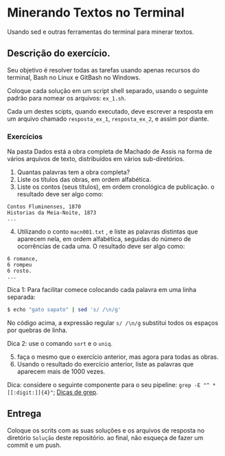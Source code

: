 # Minerando Textos no Terminal
Usando  sed e outras ferramentas do terminal para minerar textos.

## Descrição do exercício.
Seu objetivo é resolver todas as tarefas usando apenas recursos do terminal, Bash no Linux e GitBash no Windows. 

Coloque cada solução em um script shell separado, usando o seguinte padrão para nomear os arquivos: `ex_1.sh`.

Cada um destes scipts, quando executado, deve escrever a resposta em um arquivo chamado `resposta_ex_1`, `resposta_ex_2`, e assim por diante. 

### Exercícios
Na pasta Dados está a obra completa de Machado de Assis na forma de vários arquivos de texto, distribuídos em vários sub-diretórios.

1. Quantas palavras tem a obra completa?
2. Liste os títulos das obras, em ordem alfabética.
3. Liste os contos (seus títulos), em ordem cronológica de publicação. o resultado deve ser algo como:

```
Contos Fluminenses, 1870
Historias da Meia-Noite, 1873
...
```
4. Utilizando o conto `macn001.txt` , e liste as palavras distintas que aparecem nela, em ordem alfabética, seguidas do número de ocorrências de cada uma. O resultado deve ser algo como:

```
6 romance,
6 rompeu
6 rosto.
...
```
Dica 1: Para facilitar comece colocando cada palavra em uma linha separada:
```bash
$ echo "gato sapato" | sed 's/ /\n/g'
```
No código acima, a expressão regular `s/ /\n/g` substitui todos os espaços por quebras de linha.

Dica 2: use o comando `sort` e o `uniq`.

5. faça o mesmo que o exercício anterior, mas agora para todas as obras.
6. Usando o resultado do exercício anterior, liste as palavras que aparecem mais de 1000 vezes. 

Dica:  considere o seguinte componente para o seu pipeline: `grep -E "^ *[[:digit:]]{4}"`; [Dicas de grep](https://github.com/fccoelho/introcomp/blob/main/conte%C3%BAdo/Introdu%C3%A7%C3%A3o%20%C3%A0%20programa%C3%A7%C3%A3o/GREP.md).
   
## Entrega
Coloque os scrits com as suas soluções e os arquivos de resposta no diretório `Solução` deste repositório. ao final, não esqueça de fazer um commit e um push.
